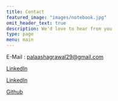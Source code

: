 ```yaml
---
title: Contact
featured_image: "images/notebook.jpg"
omit_header_text: true
description: We'd love to hear from you
type: page
menu: main
---
```


E-Mail : palaashagrawal29@gmail.com 


<a href="https://www.linkedin.com/in/palaashagrawal" target="_blank" class="link-transition linkedin link dib z-999 pt3 pt0-l mr1" title="LinkedIn link" rel="noopener" aria-label="follow on LinkedIn——Opens in a new window">LinkedIn</a>

[LinkedIn](https://www.linkedin.com/in/palaashagrawal)

[Github](https://www.github.com/palaashagrawal)
